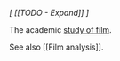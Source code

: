*[ [[TODO - Expand]] ]*

The academic [study of film](https://en.wikipedia.org/wiki/Film_theory). 

See also [[Film analysis]].
